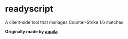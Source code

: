 # readyscript
A client-side tool that manages Counter-Strike 1.6 matches


**Originally made by [aquila](https://github.com/Lexycon)**.